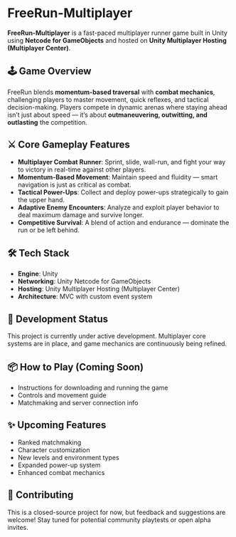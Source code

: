 # FreeRun-Multiplayer

**FreeRun-Multiplayer** is a fast-paced multiplayer runner game built in Unity using **Netcode for GameObjects** and hosted on **Unity Multiplayer Hosting (Multiplayer Center)**.

## 🕹️ Game Overview

FreeRun blends **momentum-based traversal** with **combat mechanics**, challenging players to master movement, quick reflexes, and tactical decision-making. Players compete in dynamic arenas where staying ahead isn’t just about speed — it’s about **outmaneuvering, outwitting, and outlasting** the competition.

## ⚔️ Core Gameplay Features

- **Multiplayer Combat Runner**: Sprint, slide, wall-run, and fight your way to victory in real-time against other players.
- **Momentum-Based Movement**: Maintain speed and fluidity — smart navigation is just as critical as combat.
- **Tactical Power-Ups**: Collect and deploy power-ups strategically to gain the upper hand.
- **Adaptive Enemy Encounters**: Analyze and exploit player behavior to deal maximum damage and survive longer.
- **Competitive Survival**: A blend of action and endurance — dominate the run or be left behind.

## 🛠️ Tech Stack

- **Engine**: Unity
- **Networking**: Unity Netcode for GameObjects
- **Hosting**: Unity Multiplayer Hosting (Multiplayer Center)
- **Architecture**: MVC with custom event system

## 🚧 Development Status

This project is currently under active development. Multiplayer core systems are in place, and game mechanics are continuously being refined.

## 📦 How to Play (Coming Soon)

- Instructions for downloading and running the game
- Controls and movement guide
- Matchmaking and server connection info


## ✨ Upcoming Features

- Ranked matchmaking
- Character customization
- New levels and environment types
- Expanded power-up system
- Enhanced combat mechanics

## 🤝 Contributing

This is a closed-source project for now, but feedback and suggestions are welcome! Stay tuned for potential community playtests or open alpha invites.
